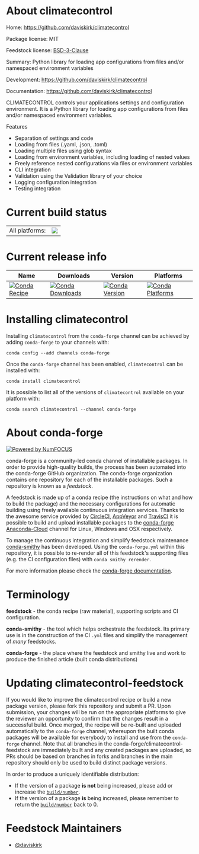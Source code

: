 About climatecontrol
====================

Home: https://github.com/daviskirk/climatecontrol

Package license: MIT

Feedstock license: [BSD-3-Clause](https://github.com/conda-forge/climatecontrol-feedstock/blob/master/LICENSE.txt)

Summary: Python library for loading app configurations from files and/or namespaced environment variables

Development: https://github.com/daviskirk/climatecontrol

Documentation: https://github.com/daviskirk/climatecontrol

CLIMATECONTROL controls your applications settings and configuration environment. It is a Python library for loading app configurations from files and/or namespaced environment variables.

Features
  * Separation of settings and code
  * Loading from files (.yaml, .json, .toml)
  * Loading multiple files using glob syntax
  * Loading from environment variables, including loading of nested values
  * Freely reference nested configurations via files or environment variables
  * CLI integration
  * Validation using the Validation library of your choice
  * Logging configuration integration
  * Testing integration


Current build status
====================


<table><tr><td>All platforms:</td>
    <td>
      <a href="https://dev.azure.com/conda-forge/feedstock-builds/_build/latest?definitionId=11019&branchName=master">
        <img src="https://dev.azure.com/conda-forge/feedstock-builds/_apis/build/status/climatecontrol-feedstock?branchName=master">
      </a>
    </td>
  </tr>
</table>

Current release info
====================

| Name | Downloads | Version | Platforms |
| --- | --- | --- | --- |
| [![Conda Recipe](https://img.shields.io/badge/recipe-climatecontrol-green.svg)](https://anaconda.org/conda-forge/climatecontrol) | [![Conda Downloads](https://img.shields.io/conda/dn/conda-forge/climatecontrol.svg)](https://anaconda.org/conda-forge/climatecontrol) | [![Conda Version](https://img.shields.io/conda/vn/conda-forge/climatecontrol.svg)](https://anaconda.org/conda-forge/climatecontrol) | [![Conda Platforms](https://img.shields.io/conda/pn/conda-forge/climatecontrol.svg)](https://anaconda.org/conda-forge/climatecontrol) |

Installing climatecontrol
=========================

Installing `climatecontrol` from the `conda-forge` channel can be achieved by adding `conda-forge` to your channels with:

```
conda config --add channels conda-forge
```

Once the `conda-forge` channel has been enabled, `climatecontrol` can be installed with:

```
conda install climatecontrol
```

It is possible to list all of the versions of `climatecontrol` available on your platform with:

```
conda search climatecontrol --channel conda-forge
```


About conda-forge
=================

[![Powered by NumFOCUS](https://img.shields.io/badge/powered%20by-NumFOCUS-orange.svg?style=flat&colorA=E1523D&colorB=007D8A)](http://numfocus.org)

conda-forge is a community-led conda channel of installable packages.
In order to provide high-quality builds, the process has been automated into the
conda-forge GitHub organization. The conda-forge organization contains one repository
for each of the installable packages. Such a repository is known as a *feedstock*.

A feedstock is made up of a conda recipe (the instructions on what and how to build
the package) and the necessary configurations for automatic building using freely
available continuous integration services. Thanks to the awesome service provided by
[CircleCI](https://circleci.com/), [AppVeyor](https://www.appveyor.com/)
and [TravisCI](https://travis-ci.com/) it is possible to build and upload installable
packages to the [conda-forge](https://anaconda.org/conda-forge)
[Anaconda-Cloud](https://anaconda.org/) channel for Linux, Windows and OSX respectively.

To manage the continuous integration and simplify feedstock maintenance
[conda-smithy](https://github.com/conda-forge/conda-smithy) has been developed.
Using the ``conda-forge.yml`` within this repository, it is possible to re-render all of
this feedstock's supporting files (e.g. the CI configuration files) with ``conda smithy rerender``.

For more information please check the [conda-forge documentation](https://conda-forge.org/docs/).

Terminology
===========

**feedstock** - the conda recipe (raw material), supporting scripts and CI configuration.

**conda-smithy** - the tool which helps orchestrate the feedstock.
                   Its primary use is in the construction of the CI ``.yml`` files
                   and simplify the management of *many* feedstocks.

**conda-forge** - the place where the feedstock and smithy live and work to
                  produce the finished article (built conda distributions)


Updating climatecontrol-feedstock
=================================

If you would like to improve the climatecontrol recipe or build a new
package version, please fork this repository and submit a PR. Upon submission,
your changes will be run on the appropriate platforms to give the reviewer an
opportunity to confirm that the changes result in a successful build. Once
merged, the recipe will be re-built and uploaded automatically to the
`conda-forge` channel, whereupon the built conda packages will be available for
everybody to install and use from the `conda-forge` channel.
Note that all branches in the conda-forge/climatecontrol-feedstock are
immediately built and any created packages are uploaded, so PRs should be based
on branches in forks and branches in the main repository should only be used to
build distinct package versions.

In order to produce a uniquely identifiable distribution:
 * If the version of a package **is not** being increased, please add or increase
   the [``build/number``](https://conda.io/docs/user-guide/tasks/build-packages/define-metadata.html#build-number-and-string).
 * If the version of a package **is** being increased, please remember to return
   the [``build/number``](https://conda.io/docs/user-guide/tasks/build-packages/define-metadata.html#build-number-and-string)
   back to 0.

Feedstock Maintainers
=====================

* [@daviskirk](https://github.com/daviskirk/)


